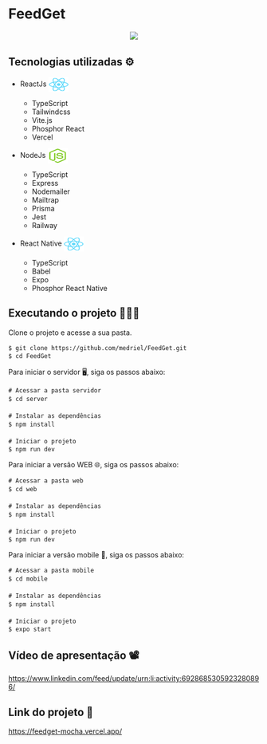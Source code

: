 # FeedGet

<div align="center">
<img heigth="180 em" src="https://user-images.githubusercontent.com/74268252/166290847-f27b34c2-4681-4513-bbfb-067e233ffaa9.png"/>
</div>

## Tecnologias utilizadas ⚙️
  - ReactJs <img align="center" alt="Adriel-React" height="30" width="40" src="https://raw.githubusercontent.com/devicons/devicon/master/icons/react/react-original.svg"/>
  
    - TypeScript
    - Tailwindcss
    - Vite.js  
    - Phosphor React
    - Vercel

  - NodeJs <img align="center" alt="Adriel-Node" height="30" width="40" src="https://raw.githubusercontent.com/devicons/devicon/master/icons/nodejs/nodejs-plain.svg"/>
    
    - TypeScript
    - Express
    - Nodemailer
    - Mailtrap
    - Prisma
    - Jest
    - Railway
     
  - React Native <img align="center" alt="Adriel-ReactNative" height="30" width="40" src="https://raw.githubusercontent.com/devicons/devicon/master/icons/react/react-original.svg"/>
  
    - TypeScript
    - Babel
    - Expo
    - Phosphor React Native

## Executando o projeto 👨🏻‍💻

Clone o projeto e acesse a sua pasta.

```cl
$ git clone https://github.com/medriel/FeedGet.git
$ cd FeedGet
```
Para iniciar o servidor 🖥️, siga os passos abaixo:

```cl
# Acessar a pasta servidor
$ cd server

# Instalar as dependências
$ npm install

# Iniciar o projeto
$ npm run dev
```

Para iniciar a versão WEB 🌐, siga os passos abaixo:

```cl
# Acessar a pasta web
$ cd web

# Instalar as dependências
$ npm install

# Iniciar o projeto
$ npm run dev
```

Para iniciar a versão mobile 📱, siga os passos abaixo:

```cl
# Acessar a pasta mobile
$ cd mobile

# Instalar as dependências
$ npm install

# Iniciar o projeto
$ expo start
```

## Vídeo de apresentação 📽️
https://www.linkedin.com/feed/update/urn:li:activity:6928685305923280896/

## Link do projeto 🔗
https://feedget-mocha.vercel.app/
